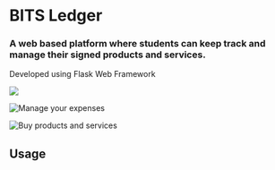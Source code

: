# BITS Ledger

### A web based platform where students can keep track and manage their signed products and services.

Developed using Flask Web Framework



![](https://i.ibb.co/M1MfJc8/buy.jpg)


![](https://imgur.com/f4UkSDt "Manage your expenses")


![](https://imgur.com/81CLK5M "Buy products and services")

## Usage




